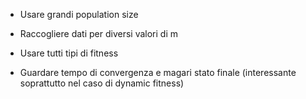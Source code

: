 - Usare grandi population size

- Raccogliere dati per diversi valori di m

- Usare tutti tipi di fitness

- Guardare tempo di convergenza e magari stato finale (interessante soprattutto
nel caso di dynamic fitness)
